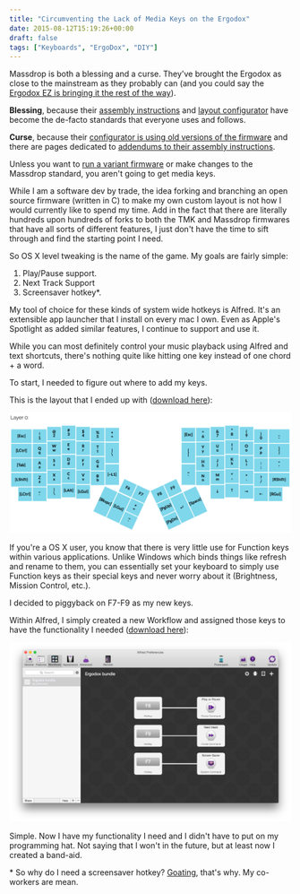 ```yaml
---
title: "Circumventing the Lack of Media Keys on the Ergodox"
date: 2015-08-12T15:19:26+00:00
draft: false
tags: ["Keyboards", "ErgoDox", "DIY"]
---
```


Massdrop is both a blessing and a curse. They've brought the Ergodox as close to the mainstream as they probably can (and you could say the [Ergodox EZ is bringing it the rest of the way](https://www.indiegogo.com/projects/ergodox-ez-an-incredible-mechanical-keyboard#/story)).

**Blessing**, because their [assembly instructions](https://keyboard-configurator.massdrop.com/ext/ergodox/assembly.php) and [layout configurator](https://keyboard-configurator.massdrop.com/ext/ergodox) have become the de-facto standards that everyone uses and follows.

**Curse**, because their [configurator is using old versions of the firmware](https://github.com/benblazak/ergodox-firmware/blob/master/readme.md) and there are pages dedicated to [addendums to their assembly instructions](http://studioidefix.com/2014/08/14/ergodox-soldering/).

Unless you want to [run a variant firmware](https://github.com/brettohland/tmk_keyboard) or make changes to the Massdrop standard, you aren't going to get media keys.

While I am a software dev by trade, the idea forking and branching an open source firmware (written in C) to make my own custom layout is not how I would currently like to spend my time. Add in the fact that there are literally hundreds upon hundreds of forks to both the TMK and Massdrop firmwares that have all sorts of different features, I just don't have the time to sift through and find the starting point I need.

So OS X level tweaking is the name of the game. My goals are fairly simple:

1. Play/Pause support.
1. Next Track Support
1. Screensaver hotkey*.

My tool of choice for these kinds of system wide hotkeys is Alfred. It's an extensible app launcher that I install on every mac I own. Even as Apple's Spotlight as added similar features, I continue to support and use it.

While you can most definitely control your music playback using Alfred and text shortcuts, there's nothing quite like hitting one key instead of one chord + a word.

To start, I needed to figure out where to add my keys. 

This is the layout that I ended up with ([download here](https://keyboard-configurator.massdrop.com/ext/ergodox/?referer=QSH9JM&hash=a3e2f279cb855d082134743f06792f53)):

![](/images/2015/Aug/layer0.png)

If you're a OS X user, you know that there is very little use for Function keys within various applications. Unlike Windows which binds things like refresh and rename to them, you can essentially set your keyboard to simply use Function keys as their special keys and never worry about it (Brightness, Mission Control, etc.).

I decided to piggyback on F7-F9 as my new keys.

Within Alfred, I simply created a new Workflow and assigned those keys to have the functionality I needed ([download here](https://www.dropbox.com/s/27jbehd9hg3um03/Ergodox%20bundle.alfredworkflow?dl=0)):

![](/images/2015/Aug/Workflow.png)

Simple. Now I have my functionality I need and I didn't have to put on my programming hat. Not saying that I won't in the future, but at least now I created a band-aid.

\* So why do I need a screensaver hotkey? [Goating](http://blog.codinghorror.com/dont-forget-to-lock-your-computer/), that's why. My co-workers are mean.
